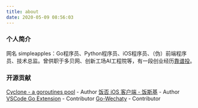 ```yaml
---
title: about
date: 2020-05-09 08:56:03
---
```


### 个人简介

网名 simpleapples：Go程序员、Python程序员、iOS程序员、（伪）前端程序员、技术总监。曾供职于多贝网、创新工场AI工程院等，有一段创业经历[靠谱投](https://www.kaoputou.com)。

### 开源贡献

[Cyclone - a goroutines pool](https://github.com/simpleapples/cyclone) - Author
[饭否 iOS 客户端 - 饭斯基](https://github.com/simpleapples/fansky) - Author
[VSCode Go Extension](https://github.com/microsoft/vscode-go) - Contributor
[Go-Wechaty](https://github.com/wechaty/go-wechaty) - Contributor

